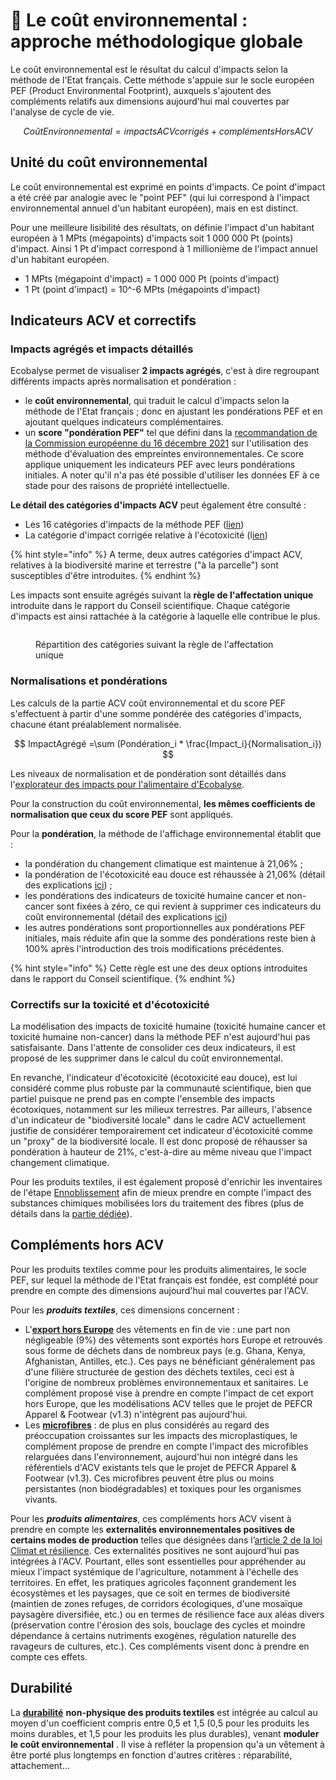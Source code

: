# 📝 Le coût environnemental : approche méthodologique globale

Le coût environnemental est le résultat du calcul d'impacts selon la méthode de l'Etat français. Cette méthode s'appuie sur le socle européen PEF (Product Environmental Footprint), auxquels s'ajoutent des compléments relatifs aux dimensions aujourd'hui mal couvertes par l'analyse de cycle de vie.

$$
Coût Environnemental = impacts ACVcorrigés +compléments HorsACV
$$

## Unité du coût environnemental

Le coût environnemental est exprimé en points d'impacts. Ce point d'impact a été créé par analogie avec le "point PEF" (qui lui correspond à l'impact environnemental annuel d'un habitant européen), mais en est distinct.

Pour une meilleure lisibilité des résultats, on définie l'impact d'un habitant européen à 1 MPts (mégapoints) d'impacts soit 1 000 000 Pt (points) d'impact. Ainsi 1 Pt d'impact correspond à 1 millionième de l'impact annuel d'un habitant européen.

* 1  MPts (mégapoint d'impact) = 1 000 000 Pt (points d'impact)
* 1 Pt (point d'impact) = 10^-6 MPts (mégapoints d'impact)

## Indicateurs ACV et correctifs&#x20;

### Impacts agrégés et impacts détaillés

Ecobalyse permet de visualiser **2 impacts agrégés**, c'est à dire regroupant différents impacts après normalisation et pondération :&#x20;

* le **coût environnemental**, qui traduit le calcul d'impacts selon la méthode de l'Etat français ; donc en ajustant les pondérations PEF et en ajoutant quelques indicateurs complémentaires.&#x20;
* un **score "pondération PEF"** tel que défini dans la [recommandation de la Commission européenne du 16 décembre 2021](https://eur-lex.europa.eu/legal-content/EN/TXT/?uri=PI_COM%3AC%282021%299332) sur l'utilisation des méthode d'évaluation des empreintes environnementales. Ce score applique uniquement les indicateurs PEF avec leurs pondérations initiales. A noter qu'il n'a pas été possible d'utiliser les données EF à ce stade pour des raisons de propriété intellectuelle.

**Le détail des catégories d'impacts ACV** peut également être consulté :&#x20;

* Les 16 catégories d'impacts de la méthode PEF ([lien](impacts-consideres.md#16-categories-dimpacts-pef))
* La catégorie d'impact corrigée relative à l'écotoxicité (l[ien](impacts-consideres.md#indicateurs-de-toxicite-et-decotoxicite-corriges))

{% hint style="info" %}
A terme, deux autres catégories d'impact ACV, relatives à la biodiversité marine et terrestre ("à la parcelle") sont susceptibles d'être introduites.
{% endhint %}

Les impacts sont ensuite agrégés suivant la **règle de l'affectation unique** introduite dans le rapport du Conseil scientifique. Chaque catégorie d'impacts est ainsi rattachée à la catégorie à laquelle elle contribue le plus.

<figure><img src=".gitbook/assets/Mono-affectation.png" alt=""><figcaption><p>Répartition des catégories suivant la règle de l'affectation unique</p></figcaption></figure>



### Normalisations et pondérations

Les calculs de la partie ACV coût environnemental et du score PEF s'effectuent à partir d'une somme pondérée des catégories d'impacts, chacune étant préalablement normalisée.

$$
ImpactAgrégé =\sum (Pondération_i * \frac{Impact_i}{Normalisation_i})
$$

Les niveaux de normalisation et de pondération sont détaillés dans l'[explorateur des impacts pour l'alimentaire d'Ecobalyse](https://ecobalyse.beta.gouv.fr/#/explore/food).

Pour la construction du coût environnemental, **les mêmes coefficients de normalisation que ceux du score PEF** sont appliqués.

Pour la **pondération**, la méthode de l'affichage environnemental établit que : &#x20;

* la pondération du changement climatique est maintenue à 21,06% ;
* la pondération de l'écotoxicité eau douce est réhaussée à 21,06% (détail des explications [ici](impacts-consideres.md#correction-des-indicateurs-de-toxicite-et-decotoxicite)) ;
* les pondérations des indicateurs de toxicité humaine cancer et non-cancer sont fixées à zéro, ce qui revient à supprimer ces indicateurs du coût environnemental (détail des explications [ici](impacts-consideres.md#correction-des-indicateurs-de-toxicite-et-decotoxicite))
* les autres pondérations sont proportionnelles aux pondérations PEF initiales, mais réduite afin que la somme des pondérations reste bien à 100% après l'introduction des trois modifications précédentes.

{% hint style="info" %}
Cette règle est une des deux options introduites dans le rapport du Conseil scientifique.
{% endhint %}

### Correctifs sur la toxicité et d'écotoxicité

La modélisation des impacts de toxicité humaine (toxicité humaine cancer et toxicité humaine non-cancer) dans la méthode PEF n'est aujourd'hui pas satisfaisante. Dans l'attente de consolider ces deux indicateurs, il est proposé de les supprimer dans le calcul du coût environnemental.

En revanche, l'indicateur d'écotoxicité (écotoxicité eau douce), est lui considéré comme plus robuste par la communauté scientifique, bien que partiel puisque ne prend pas en compte l'ensemble des impacts écotoxiques, notamment sur les milieux terrestres. Par ailleurs, l'absence d'un indicateur de "biodiversité locale" dans le cadre ACV actuellement justifie de considérer temporairement cet indicateur d'écotoxicité comme un "proxy" de la biodiversité locale. Il est donc proposé de réhausser sa pondération à hauteur de 21%, c'est-à-dire au même niveau que l'impact changement climatique.

Pour les produits textiles, il est également proposé d'enrichir les inventaires de l'étape [Ennoblissement](textile/cycle-de-vie-des-produits-textiles/ennoblissement/) afin de mieux prendre en compte l'impact des substances chimiques mobilisées lors du traitement des fibres (plus de détails dans la [partie dédiée](textile/cycle-de-vie-des-produits-textiles/ennoblissement/inventaires-enrichis.md)).

## Compléments hors ACV

Pour les produits textiles comme pour les produits alimentaires, le socle PEF, sur lequel la méthode de l'Etat français est fondée, est complété pour prendre en compte des dimensions aujourd'hui mal couvertes par l'ACV. &#x20;

Pour les _**produits textiles**_, ces dimensions concernent :

* L'[**export hors Europe**](textile/complements-hors-acv/export-hors-europe.md) des vêtements en fin de vie : une part non négligeable (9%) des vêtements sont exportés hors Europe et retrouvés sous forme de déchets dans de nombreux pays (e.g. Ghana, Kenya, Afghanistan, Antilles, etc.). Ces pays ne bénéficiant généralement pas d'une filière structurée de gestion des déchets textiles, ceci est à l'origine de nombreux problèmes environnementaux et sanitaires. Le complément proposé vise à prendre en compte l'impact de cet export hors Europe, que les modélisations ACV telles que le projet de PEFCR Apparel & Footwear (v1.3) n'intègrent pas aujourd'hui.
* Les [**microfibres**](textile/complements-hors-acv/microfibres.md) : de plus en plus considérés au regard des préoccupation croissantes sur les impacts des microplastiques, le complément propose de prendre en compte l'impact des microfibles relarguées dans l'environnement, aujourd'hui non intégré dans les référentiels d'ACV existants tels que le projet de PEFCR Apparel & Footwear (v1.3). Ces microfibres peuvent être plus ou moins persistantes (non biodégradables) et toxiques pour les organismes vivants.&#x20;

Pour les _**produits alimentaires**_, ces compléments hors ACV visent à prendre en compte les **externalités environnementales positives de certains modes de production** telles que désignées dans l’[article 2 de la loi Climat et résilience](https://www.legifrance.gouv.fr/jorf/article_jo/JORFARTI000043956979). Ces externalités positives ne sont aujourd'hui pas intégrées à l'ACV. Pourtant, elles sont essentielles pour appréhender au mieux l'impact systémique de l'agriculture, notamment à l'échelle des territoires. En effet, les pratiques agricoles façonnent grandement les écosystèmes et les paysages, que ce soit en termes de biodiversité (maintien de zones refuges, de corridors écologiques, d'une mosaïque paysagère diversifiée, etc.) ou en termes de résilience face aux aléas divers (préservation contre l'érosion des sols, bouclage des cycles et moindre dépendance à certains nutriments exogènes,  régulation naturelle des ravageurs de cultures, etc.). Ces compléments visent donc à prendre en compte ces effets.

## Durabilité&#x20;

La [**durabilité**](textile/durabilite.md) **non-physique des produits textiles** est intégrée au calcul au moyen d'un coefficient compris entre 0,5 et 1,5 (0,5 pour les produits les moins durables, et 1,5 pour les produits les plus durables), venant **moduler le coût environnemental** . Il vise à refléter la propension qu'a un vêtement à être porté plus longtemps en fonction d'autres critères : réparabilité, attachement...
